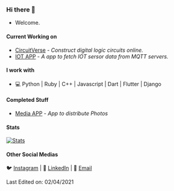 ### Hi there 👋
* Welcome.

#### Current Working on
* [CircuitVerse](https://github.com/CircuitVerse/CircuitVerse) - *Construct digital logic circuits online.*
* [IOT APP](https://github.com/ZadeAbhishek/mqqt) - *A app to fetch IOT sersor data from MQTT servers.*

#### I work with
* 💻 Python | Ruby | C++ | Javascript | Dart | Flutter | Django

#### Completed Stuff
* [Media APP](https://github.com/ZadeAbhishek/flutterappclickbusters) - *App to distribute Photos*

 #### Stats
[![Stats](https://github-readme-stats.vercel.app/api?username=ZadeAbhishek)](https://github.com/ZadeAbhishek)

#### Other Social Medias
🐦 [Instagram](https://www.instagram.com/zabhishek.zade/) | 💼 [LinkedIn](https://www.linkedin.com/in/abhishek-zade-8095671ab/) | 📧 [Email](zabhidoc@gmail.com)
 


Last Edited on: 02/04/2021
